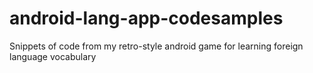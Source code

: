 # android-lang-app-codesamples
Snippets of code from my retro-style android game for learning foreign language vocabulary
